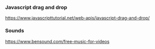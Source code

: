 ### Javascript drag and drop
https://www.javascripttutorial.net/web-apis/javascript-drag-and-drop/

### Sounds
https://www.bensound.com/free-music-for-videos